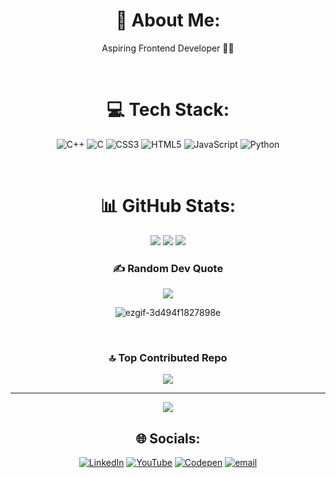 <div align=center>
  
# 💫 About Me:
Aspiring Frontend Developer 🚀🌿
</div>
<br>

<div align=center>

# 💻 Tech Stack:
![C++](https://img.shields.io/badge/c++-%2300599C.svg?style=for-the-badge&logo=c%2B%2B&logoColor=white) ![C](https://img.shields.io/badge/c-%2300599C.svg?style=for-the-badge&logo=c&logoColor=white) ![CSS3](https://img.shields.io/badge/css3-%231572B6.svg?style=for-the-badge&logo=css3&logoColor=white) ![HTML5](https://img.shields.io/badge/html5-%23E34F26.svg?style=for-the-badge&logo=html5&logoColor=white) ![JavaScript](https://img.shields.io/badge/javascript-%23323330.svg?style=for-the-badge&logo=javascript&logoColor=%23F7DF1E) ![Python](https://img.shields.io/badge/python-3670A0?style=for-the-badge&logo=python&logoColor=ffdd54)
<div align=center>
<br>

# 📊 GitHub Stats:
![](https://github-readme-stats.vercel.app/api?username=Rolling-Thunder07&theme=dark&hide_border=false&include_all_commits=false&count_private=false)
![](https://nirzak-streak-stats.vercel.app/?user=Rolling-Thunder07&theme=dark&hide_border=false)
![](https://github-readme-stats.vercel.app/api/top-langs/?username=Rolling-Thunder07&theme=dark&hide_border=false&include_all_commits=false&count_private=false&layout=compact)


### ✍️ Random Dev Quote
![](https://quotes-github-readme.vercel.app/api?type=horizontal&theme=radical)
<br>

<div align="center">
  
![ezgif-3d494f1827898e](https://github.com/user-attachments/assets/f085d662-e039-498d-a0b8-eb68f5db94c2)
</div>
<br>

### 🔝 Top Contributed Repo
![](https://github-contributor-stats.vercel.app/api?username=Rolling-Thunder07&limit=5&theme=dark&combine_all_yearly_contributions=true)

---
[![](https://visitcount.itsvg.in/api?id=Rolling-Thunder07&icon=0&color=0)](https://visitcount.itsvg.in)


## 🌐 Socials:
[![LinkedIn](https://img.shields.io/badge/LinkedIn-%230077B5.svg?logo=linkedin&logoColor=white)](https://linkedin.com/in/https://www.linkedin.com/in/hritik-kumar-43a709302/) [![YouTube](https://img.shields.io/badge/YouTube-%23FF0000.svg?logo=YouTube&logoColor=white)](https://youtube.com/@https://youtube.com//@RollingThunder07) [![Codepen](https://img.shields.io/badge/Codepen-000000?logo=codepen&logoColor=white)](https://codepen.io/https://codepen.io/Rolling-Thunder) [![email](https://img.shields.io/badge/Email-D14836?logo=gmail&logoColor=white)](mailto:hk689125@gmail.com) 
</div>
<!-- Proudly created with GPRM ( https://gprm.itsvg.in ) -->
